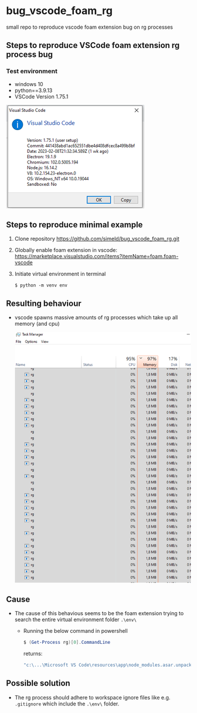 # bug_vscode_foam_rg

small repo to reproduce vscode foam extension bug on rg processes

## Steps to reproduce VSCode foam extension rg process bug

### Test environment

- windows 10
- python==3.9.13
- VSCode Version 1.75.1

![](./2023-02-17-08-27-55.png)

## Steps to reproduce minimal example

1. Clone repository https://github.com/simeld/bug_vscode_foam_rg.git
2. Globally enable foam extension in vscode:
   https://marketplace.visualstudio.com/items?itemName=foam.foam-vscode
3. Initiate virtual environment in terminal

   ```console
   $ python -m venv env
   ```

## Resulting behaviour

- vscode spawns massive amounts of rg processes which take up all memory (and
  cpu)

  ![](./2023-02-17-08-33-38.png)

## Cause

- The cause of this behavious seems to be the foam extension trying to search
  the entire virtual environment folder `.\env\`

  - Running the below command in powershell
    ```powershell
    $ (Get-Process rg)[0].CommandLine
    ```
    returns:
    ```powershell
    "c:\...\Microsoft VS Code\resources\app\node_modules.asar.unpacked\@vscode\ripgrep\bin\rg.exe" --files --hidden --case-sensitive -g **/* -g !**/.git -g !**/.svn -g !**/.hg -g !**/CVS -g !**/.DS_Store -g !**/Thumbs.db -g !/{**/.vscode/**/*,**/_layouts/**/*,**/_site/**/*,**/node_modules/**/*,**/.git,**/.svn,**/.hg,**/CVS,**/.DS_Store,**/Thumbs.db} --no-ignore --no-config --no-ignore-global
    ```

## Possible solution

- The rg process should adhere to workspace ignore files like e.g. `.gitignore`
  which include the `.\env\` folder.
